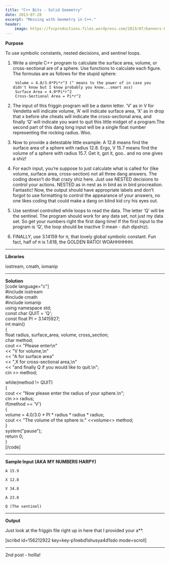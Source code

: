 ```yaml
---
title: "C++ Bits - Solid Geometry"
date: 2013-07-28
excerpt: "Messing with Geometry in C++."
header:
    image: https://fvcproductions.files.wordpress.com/2013/07/banners-002.jpg?w=1024&h=436&crop=1
---
```


**Purpose**

To use symbolic constants, nested decisions, and sentinel loops.

1. Write a simple C++ program to calculate the surface area, volume, or
    cross-sectional are of a sphere. Use functions to calculate each
    figure. The formulas are as follows for the stupid sphere:

        Volume = 4.0/3.0*Pi*r^3 (^ means to the power of in case you didn't know but I know probably you know...smart ass)
        Surface Area = 4.0*Pi*r^2
        Cross-Sectional Area = Pi*r^2

2. The input of this friggin program will be a damn letter. ‘V’ as in V
    for Vendetta will indicate volume, ‘A’ will indicate surface area,
    ‘X’ as in drop that x before she cheats will indicate the
    cross-sectional area, and finally ‘Q’ will indicate you want to quit
    this little midget of a program.The second part of this dang long
    input will be a single float number representing the rocking radius.
    Woo.
3. Now to provide a detestable little example: A 12.8 means find the
    surface area of a sphere with radius 12.8. Ergo, V 15.7 means find
    the volume of a sphere with radius 15.7. Get it, got it, goo.. and
    no one gives a shiz!
4.  For each input, you’re suppose to just calculate what is called for
    (like volume, surface area, cross-section) not all three dang
    answers. The coding doesn’t do that crazy shiz here. Just use NESTED
    decisions to control your actions. NESTED as in nest as in bird as
    in bird procreation. Fantastic! Now, the output should have
    appropriate labels and don’t forgot to use formatting to control the
    appearance of your answers, no one likes coding that could make a
    dang on blind kid cry his eyes out.
5.  Use sentinel controlled while loops to read the data. The letter ‘Q’
    will be the sentinel. The program should work for any data set, not
    just my data set. So get your numbers right the first dang time! If
    the first input to the program is ‘Q’, the loop should be inactive
    (I mean - duh dipshiz).
6.  FINALLY, use 3.14159 for π, that lovely global symbolic constant.
    Fun fact, half of π is 1.618, the GOLDEN RATIO! WOAHHHHHH.

------------------------------------------------------------------------

**Libraries**

iostream, cmath, iomanip

------------------------------------------------------------------------

**Solution**\
\[code language="c"\]\
\#include iostream\
\#include cmath\
\#include iomanip\
using namespace std;\
const char QUIT = 'Q';\
const float PI = 3.1415927;\
int main()\
{\
float radius, surface\_area, volume, cross\_section;\
char method;\
cout &lt;&lt; "Please enter\\n"\
&lt;&lt; "V for volume,\\n"\
&lt;&lt; "A for surface area"\
&lt;&lt; ",X for cross-sectional area,\\n"\
&lt;&lt; "and finally Q if you would like to quit.\\n";\
cin &gt;&gt; method;

while(method != QUIT)\
{\
cout &lt;&lt; "Now please enter the radius of your sphere.\\n";\
cin &gt;&gt; radius;\
if(method == 'V')\
{\
volume = 4.0/3.0 \* PI \* radius \* radius \* radius;\
cout &lt;&lt; "The volume of the sphere is:" &lt;&lt;volume&lt;&gt;
method;\
}\
system("pause");\
return 0;\
}\
\[/code\]

------------------------------------------------------------------------

**Sample Input (AKA MY NUMBERS HARPY)**

    A 15.9

    X 12.8

    V 34.8

    A 23.8

    Q (The sentinel)

------------------------------------------------------------------------

**Output**

Just look at the friggin file right up in here that I provided your
a\*\*.

\[scribd id=156212922 key=key-p1nebd1shusya4d1sdo mode=scroll\]

------------------------------------------------------------------------

2nd post - hollla!
